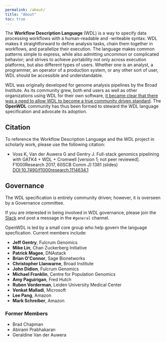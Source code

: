 ```yaml
---
permalink: /about/
title: "About"
toc: true
---
```


The **Workflow Description Language** (WDL) is a way to specify data processing workflows with a human-readable and -writeable syntax. WDL makes it straightforward to define analysis tasks, chain them together in workflows, and parallelize their execution. The language makes common patterns simple to express, while also admitting uncommon or complicated behavior; and strives to achieve portability not only across execution platforms, but also different types of users. Whether one is an analyst, a programmer, an operator of a production system, or any other sort of user, WDL should be accessible and understandable.

WDL was originally developed for genome analysis pipelines by the Broad Institute. As its community grew, both end users as well as other organizations using WDL for their own software, <a href="https://software.broadinstitute.org/wdl/blog?id=10473">it became clear that there was a need to allow WDL to become a true community driven standard</a>. The **OpenWDL** community has thus been formed to steward the WDL language specification and advocate its adoption.

## Citation

To reference the Workflow Description Language and the WDL project in scholarly work, please use the following citation:


* Voss K, Van der Auwera G and Gentry J. Full-stack genomics pipelining with GATK4 + WDL + Cromwell [version 1; not peer reviewed]. F1000Research 2017, 6(ISCB Comm J):1381 (slides) [DOI:10.7490/f1000research.1114634.1](https://doi.org/10.7490/f1000research.1114634.1)

## Governance

The WDL specification is entirely community driven; however, it is overseen by a Governance committee.

If you are interested in being involved in WDL governance, please join the [Slack](https://join.slack.com/t/openwdl/shared_invite/zt-ctmj4mhf-cFBNxIiZYs6SY9HgM9UAVw) and post a message in the `#general` channel.

OpenWDL is led by a small core group who help govern the language specfication. Current members include:

* **Jeff Gentry**, Fulcrum Genomics 
* **Mike Lin**, Chan Zuckerberg Initiative
* **Patrick Magee**, DNAstack  
* **Brian O'Connor**, Sage Bionetworks  
* **Christopher Llanwarne**, Broad Institute  
* **John Didion**, Fulcrum Genomics   
* **Michael Franklin**, Centre for Population Genomics   
* **Amy Paguirigan**, Fred Hutch  
* **Ruben Vorderman**, Leiden University Medical Center  
* **Venkat Malladi**, Microsoft   
* **Lee Pang**, Amazon
* **Mark Schreiber**, Amazon

### Former Members
* Brad Chapman
* Abirami Prabhakaran
* Geraldine Van der Auwera

